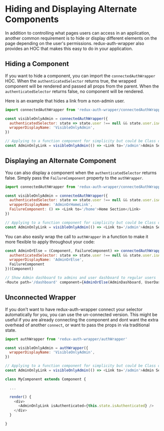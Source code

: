 # Hiding and Displaying Alternate Components

In addition to controlling what pages users can access in an application, another common requirement is to hide or display different elements on the page depending on the user's permissions. redux-auth-wrapper also provides an HOC that makes this easy to do in your application.

## Hiding a Component

If you want to hide a component, you can import the `connectedAuthWrapper` HOC. When the `authenticatedSelector` returns true, the wrapped component will be rendered and passed all props from the parent. When the `authenticatedSelector` returns false, no component will be rendered.

Here is an example that hides a link from a non-admin user.
```js
import connectedAuthWrapper from 'redux-auth-wrapper/connectedAuthWrapper'

const visibleOnlyAdmin = connectedAuthWrapper({
  authenticatedSelector: state => state.user !== null && state.user.isAdmin,
  wrapperDisplayName: 'VisibleOnlyAdmin',
})

// Applying to a function component for simplicity but could be Class or createClass component
const AdminOnlyLink = visibleOnlyAdmin(() => <Link to='/admin'>Admin Section</Link>)
```

## Displaying an Alternate Component

You can also display a component when the `authenticatedSelector` returns false. Simply pass the `FailureComponent` property to the `authWrapper`.

```js
import connectedAuthWrapper from 'redux-auth-wrapper/connectedAuthWrapper'

const visibleOnlyAdmin = connectedAuthWrapper({
  authenticatedSelector: state => state.user !== null && state.user.isAdmin,
  wrapperDisplayName: 'AdminOrHomeLink',
  FailureComponent: () => <Link to='/home'>Home Section</Link>
})

// Applying to a function component for simplicity but could be Class or createClass component
const AdminOnlyLink = visibleOnlyAdmin(() => <Link to='/admin'>Admin Section</Link>)
```

You can also easily wrap the call to `authWrapper` in a function to make it more flexible to apply throughout your code:

```js
const AdminOrElse = (Component, FailureComponent) => connectedAuthWrapper({
  authenticatedSelector: state => state.user !== null && state.user.isAdmin,
  wrapperDisplayName: 'AdminOrElse',
  FailureComponent
})(Component)

// Show Admin dashboard to admins and user dashboard to regular users
<Route path='/dashboard' component={AdminOrElse(AdminDashboard, UserDashboard)} />
```

## Unconnected Wrapper

If you don't want to have redux-auth-wrapper connect your selector automatically for you, you can use the un-connected version. This might be useful if you are already connecting the component and dont want the extra overhead of another `connect`, or want to pass the props in via traditional state.

```js
import authWrapper from 'redux-auth-wrapper/authWrapper'

const visibleOnlyAdmin = authWrapper({
  wrapperDisplayName: 'VisibleOnlyAdmin',
})

// Applying to a function component for simplicity but could be Class or createClass component
const AdminOnlyLink = visibleOnlyAdmin(() => <Link to='/admin'>Admin Section</Link>)

class MyComponent extends Component {

  ...

  render() {
    <div>
      <AdminOnlyLink isAuthenticated={this.state.isAuthenticated} />
    </div>
  }

}
```
